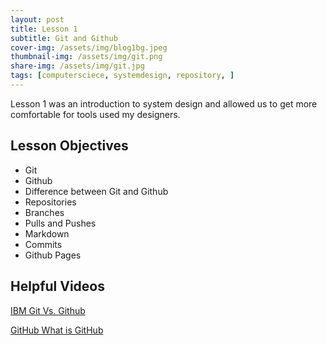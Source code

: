 ```yaml
---
layout: post
title: Lesson 1 
subtitle: Git and Github
cover-img: /assets/img/blog1bg.jpeg
thumbnail-img: /assets/img/git.png
share-img: /assets/img/git.jpg
tags: [computersciece, systemdesign, repository, ]
---
```


Lesson 1 was an introduction to system design and allowed us to get more comfortable for tools used my designers. 

## Lesson Objectives
- Git
- Github
- Difference between Git and Github
- Repositories
- Branches
- Pulls and Pushes
- Markdown
- Commits
- Github Pages 


## Helpful Videos
[IBM Git Vs. Github](https://youtu.be/wpISo9TNjfU)

[GitHub What is GitHub](https://youtu.be/w3jLJU7DT5E)

